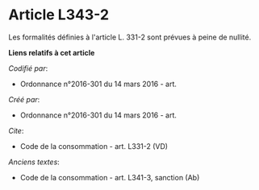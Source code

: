 # Article L343-2

Les formalités définies à l'article L. 331-2 sont prévues à peine de nullité.

**Liens relatifs à cet article**

_Codifié par_:

  - Ordonnance n°2016-301 du 14 mars 2016 - art.

_Créé par_:

  - Ordonnance n°2016-301 du 14 mars 2016 - art.

_Cite_:

  - Code de la consommation - art. L331-2 (VD)

_Anciens textes_:

  - Code de la consommation - art. L341-3, sanction (Ab)
